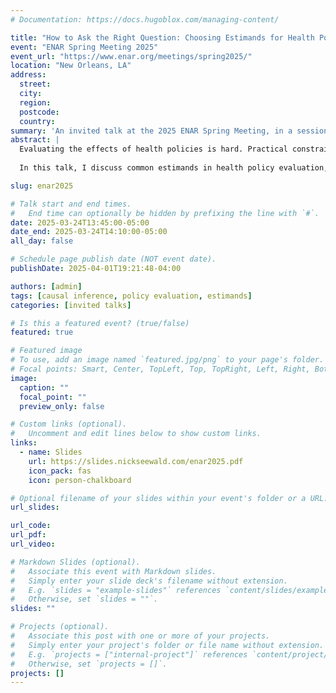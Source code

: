 ```yaml
---
# Documentation: https://docs.hugoblox.com/managing-content/

title: "How to Ask the Right Question: Choosing Estimands for Health Policy Research"
event: "ENAR Spring Meeting 2025"
event_url: "https://www.enar.org/meetings/spring2025/"
location: "New Orleans, LA"
address:
  street:
  city:
  region:
  postcode:
  country:
summary: 'An invited talk at the 2025 ENAR Spring Meeting, in a session titled "It’s All About the Estimand: Asking the Right Questions to Best Inform Health Policy Decisions" organized by Nandita Mitra.'
abstract: |
  Evaluating the effects of health policies is hard. Practical constraints like heterogeneous policy implementation details, slow rollouts, and small sample sizes add to the complexity of estimating causal effects. Adding to these difficulties is a lack of clearly articulated considerations for choosing estimands in health policy evaluation research, which can lead to studies in which the choice of scientific question is guided by available analytic tools, rather than the other way around.
  
  In this talk, I discuss common estimands in health policy evaluation, their strengths and limitations, and how they have become prominent in non-experimental research. I then highlight more advanced causal questions that better reflect the complex nature of health policy evaluation and require estimands beyond, say, the average treatment effect among the treated. This talk serves as a prelude to the rest of the session, in which complex health policy questions are addressed with novel estimands and estimators to better understand policies’ nuanced effects and to move toward a healthier, more equitable future.

slug: enar2025

# Talk start and end times.
#   End time can optionally be hidden by prefixing the line with `#`.
date: 2025-03-24T13:45:00-05:00
date_end: 2025-03-24T14:10:00-05:00
all_day: false

# Schedule page publish date (NOT event date).
publishDate: 2025-04-01T19:21:48-04:00

authors: [admin]
tags: [causal inference, policy evaluation, estimands]
categories: [invited talks]

# Is this a featured event? (true/false)
featured: true

# Featured image
# To use, add an image named `featured.jpg/png` to your page's folder. 
# Focal points: Smart, Center, TopLeft, Top, TopRight, Left, Right, BottomLeft, Bottom, BottomRight.
image:
  caption: ""
  focal_point: ""
  preview_only: false

# Custom links (optional).
#   Uncomment and edit lines below to show custom links.
links:
  - name: Slides
    url: https://slides.nickseewald.com/enar2025.pdf
    icon_pack: fas
    icon: person-chalkboard

# Optional filename of your slides within your event's folder or a URL.
url_slides: 

url_code:
url_pdf:
url_video:

# Markdown Slides (optional).
#   Associate this event with Markdown slides.
#   Simply enter your slide deck's filename without extension.
#   E.g. `slides = "example-slides"` references `content/slides/example-slides.md`.
#   Otherwise, set `slides = ""`.
slides: ""

# Projects (optional).
#   Associate this post with one or more of your projects.
#   Simply enter your project's folder or file name without extension.
#   E.g. `projects = ["internal-project"]` references `content/project/deep-learning/index.md`.
#   Otherwise, set `projects = []`.
projects: []
---
```

